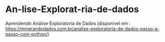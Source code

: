 # An-lise-Explorat-ria-de-dados
Aprendendo Análise Exploratória de Dados (disponível em : https://minerandodados.com.br/analise-exploratoria-de-dados-passo-a-passo-com-python/)
